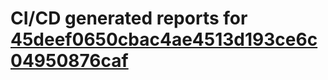 # CI/CD generated reports for [45deef0650cbac4ae4513d193ce6c04950876caf](https://github.com/hydephp/develop/commit/45deef0650cbac4ae4513d193ce6c04950876caf)

